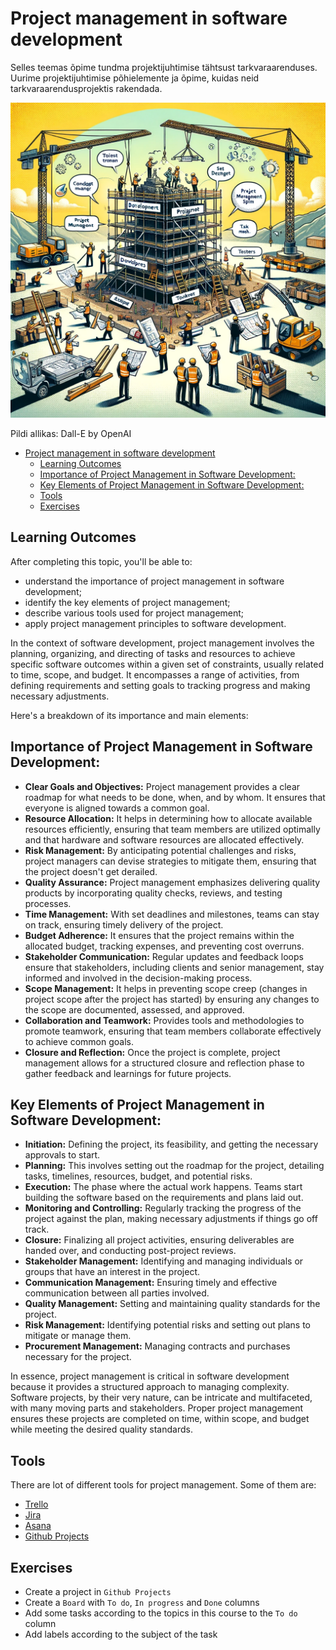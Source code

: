 # Project management in software development

Selles teemas õpime tundma projektijuhtimise tähtsust tarkvaraarenduses. Uurime projektijuhtimise põhielemente ja õpime, kuidas neid tarkvaraarendusprojektis rakendada.

![Projektijuhtimine](Project-Management.webp)

Pildi allikas: Dall-E by OpenAI

- [Project management in software development](#project-management-in-software-development)
  - [Learning Outcomes](#learning-outcomes)
  - [Importance of Project Management in Software Development:](#importance-of-project-management-in-software-development)
  - [Key Elements of Project Management in Software Development:](#key-elements-of-project-management-in-software-development)
  - [Tools](#tools)
  - [Exercises](#exercises)

## Learning Outcomes

After completing this topic, you'll be able to:

- understand the importance of project management in software development;
- identify the key elements of project management;
- describe various tools used for project management;
- apply project management principles to software development.

In the context of software development, project management involves the planning, organizing, and directing of tasks and resources to achieve specific software outcomes within a given set of constraints, usually related to time, scope, and budget. It encompasses a range of activities, from defining requirements and setting goals to tracking progress and making necessary adjustments.

Here's a breakdown of its importance and main elements:

## Importance of Project Management in Software Development:

- **Clear Goals and Objectives:** Project management provides a clear roadmap for what needs to be done, when, and by whom. It ensures that everyone is aligned towards a common goal.
- **Resource Allocation:** It helps in determining how to allocate available resources efficiently, ensuring that team members are utilized optimally and that hardware and software resources are allocated effectively.
- **Risk Management:** By anticipating potential challenges and risks, project managers can devise strategies to mitigate them, ensuring that the project doesn't get derailed.
- **Quality Assurance:** Project management emphasizes delivering quality products by incorporating quality checks, reviews, and testing processes.
- **Time Management:** With set deadlines and milestones, teams can stay on track, ensuring timely delivery of the project.
- **Budget Adherence:** It ensures that the project remains within the allocated budget, tracking expenses, and preventing cost overruns.
- **Stakeholder Communication:** Regular updates and feedback loops ensure that stakeholders, including clients and senior management, stay informed and involved in the decision-making process.
- **Scope Management:** It helps in preventing scope creep (changes in project scope after the project has started) by ensuring any changes to the scope are documented, assessed, and approved.
- **Collaboration and Teamwork:** Provides tools and methodologies to promote teamwork, ensuring that team members collaborate effectively to achieve common goals.
- **Closure and Reflection:** Once the project is complete, project management allows for a structured closure and reflection phase to gather feedback and learnings for future projects.

## Key Elements of Project Management in Software Development:

- **Initiation:** Defining the project, its feasibility, and getting the necessary approvals to start.
- **Planning:** This involves setting out the roadmap for the project, detailing tasks, timelines, resources, budget, and potential risks.
- **Execution:** The phase where the actual work happens. Teams start building the software based on the requirements and plans laid out.
- **Monitoring and Controlling:** Regularly tracking the progress of the project against the plan, making necessary adjustments if things go off track.
- **Closure:** Finalizing all project activities, ensuring deliverables are handed over, and conducting post-project reviews.
- **Stakeholder Management:** Identifying and managing individuals or groups that have an interest in the project.
- **Communication Management:** Ensuring timely and effective communication between all parties involved.
- **Quality Management:** Setting and maintaining quality standards for the project.
- **Risk Management:** Identifying potential risks and setting out plans to mitigate or manage them.
- **Procurement Management:** Managing contracts and purchases necessary for the project.

In essence, project management is critical in software development because it provides a structured approach to managing complexity. Software projects, by their very nature, can be intricate and multifaceted, with many moving parts and stakeholders. Proper project management ensures these projects are completed on time, within scope, and budget while meeting the desired quality standards.

## Tools

There are lot of different tools for project management. Some of them are:

- [Trello](https://trello.com/)
- [Jira](https://www.atlassian.com/software/jira)
- [Asana](https://asana.com/)
- [Github Projects](https://docs.github.com/en/issues/planning-and-tracking-with-projects/learning-about-projects/about-projects)

## Exercises

- Create a project in `Github Projects`
- Create a `Board` with `To do`, `In progress` and `Done` columns
- Add some tasks according to the topics in this course to the `To do` column
- Add labels according to the subject of the task
